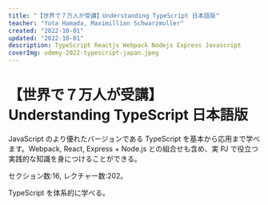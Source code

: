 ```yaml
---
title: "【世界で７万人が受講】Understanding TypeScript 日本語版"
teacher: "Yota Hamada, Maximillian Schwarzmuller"
created: "2022-10-01"
updated: "2022-10-01"
description: TypeScript Reactjs Webpack Nodejs Express Javascript
coverImg: udemy-2022-typescript-japan.jpeg
---
```


# 【世界で７万人が受講】Understanding TypeScript 日本語版

JavaScript のより優れたバージョンである TypeScript を基本から応用まで学べます。Webpack, React, Express + Node.js との組合せも含め、実 PJ で役立つ実践的な知識を身につけることができる。

セクション数:16, レクチャー数:202。

TypeScript を体系的に学べる。
